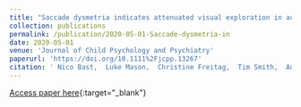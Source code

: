 ```yaml
---
title: "Saccade dysmetria indicates attenuated visual exploration in autism spectrum disorder"
collection: publications
permalink: /publication/2020-05-01-Saccade-dysmetria-in
date: 2020-05-01
venue: 'Journal of Child Psychology and Psychiatry'
paperurl: 'https://doi.org/10.1111%2Fjcpp.13267'
citation: ' Nico Bast,  Luke Mason,  Christine Freitag,  Tim Smith,  Ana Portugal,  Luise Poustka,  Tobias Banaschewski,  Mark and, &quot;Saccade dysmetria indicates attenuated visual exploration in autism spectrum disorder.&quot; Journal of Child Psychology and Psychiatry, 2020.'
---
```

[Access paper here](https://doi.org/10.1111%2Fjcpp.13267){:target="_blank"}
